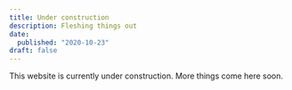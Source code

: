 ```yaml
---
title: Under construction
description: Fleshing things out
date:
  published: "2020-10-23"
draft: false
---
```


This website is currently under construction. More things come here soon.
